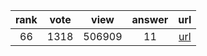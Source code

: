 
| rank | vote | view | answer | url |
|:-:|:-:|:-:|:-:|:-:|
|66|1318|506909|11| [url](http://stackoverflow.com/questions/12179271/meaning-of-classmethod-and-staticmethod-for-beginner) |
